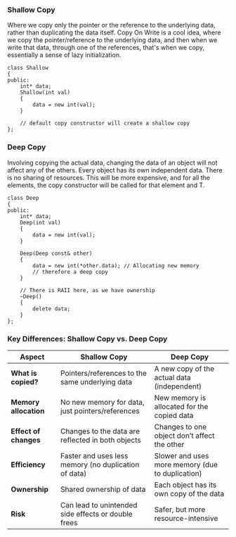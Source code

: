 ### Shallow Copy
Where we copy only the pointer or the reference to the underlying data, rather than duplicating the data itself. Copy On Write is a cool idea, where we copy the pointer/reference to the underlying data, and then when we write that data, through one of the references, that's when we copy, essentially a sense of lazy initialization. 

```
class Shallow
{ 
public: 
	int* data;
	Shallow(int val)
	{ 
		data = new int(val);
	}

	// default copy constructor will create a shallow copy
};
```

### Deep Copy
Involving copying the actual data, changing the data of an object will not affect any of the others. 
Every object has its own independent data. 
There is no sharing of resources. 
This will be more expensive, and for all the elements, the copy constructor will be called for that element and T. 

```
class Deep
{ 
public: 
	int* data;
	Deep(int val)
	{ 
		data = new int(val);
	}

	Deep(Deep const& other)
	{ 
		data = new int(*other.data); // Allocating new memory
		// therefore a deep copy
	}

	// There is RAII here, as we have ownership 
	~Deep()
	{ 
		delete data; 
	}
};
```

### Key Differences: Shallow Copy vs. Deep Copy

|Aspect|Shallow Copy|Deep Copy|
|---|---|---|
|**What is copied?**|Pointers/references to the same underlying data|A new copy of the actual data (independent)|
|**Memory allocation**|No new memory for data, just pointers/references|New memory is allocated for the copied data|
|**Effect of changes**|Changes to the data are reflected in both objects|Changes to one object don’t affect the other|
|**Efficiency**|Faster and uses less memory (no duplication of data)|Slower and uses more memory (due to duplication)|
|**Ownership**|Shared ownership of data|Each object has its own copy of the data|
|**Risk**|Can lead to unintended side effects or double frees|Safer, but more resource-intensive|
